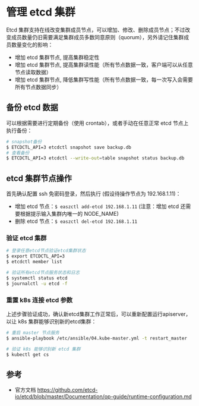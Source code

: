 # 管理 etcd 集群

Etcd 集群支持在线改变集群成员节点，可以增加、修改、删除成员节点；不过改变成员数量仍旧需要满足集群成员多数同意原则（quorum），另外请记住集群成员数量变化的影响：

- 增加 etcd 集群节点, 提高集群稳定性
- 增加 etcd 集群节点, 提高集群读性能（所有节点数据一致，客户端可以从任意节点读取数据）
- 增加 etcd 集群节点, 降低集群写性能（所有节点数据一致，每一次写入会需要所有节点数据同步）

## 备份 etcd 数据

可以根据需要进行定期备份（使用 crontab），或者手动在任意正常 etcd 节点上执行备份：

``` bash
# snapshot备份
$ ETCDCTL_API=3 etcdctl snapshot save backup.db
# 查看备份
$ ETCDCTL_API=3 etcdctl --write-out=table snapshot status backup.db
```

## etcd 集群节点操作

首先确认配置 ssh 免密码登录，然后执行 (假设待操作节点为 192.168.1.11)：

- 增加 etcd 节点：`$ easzctl add-etcd 192.168.1.11` (注意：增加 etcd 还需要根据提示输入集群内唯一的 NODE_NAME)
- 删除 etcd 节点：`$ easzctl del-etcd 192.168.1.11`

### 验证 etcd 集群

``` bash
# 登录任意etcd节点验证etcd集群状态
$ export ETCDCTL_API=3 
$ etcdctl member list

# 验证所有etcd节点服务状态和日志
$ systemctl status etcd
$ journalctl -u etcd -f
```

### 重置 k8s 连接 etcd 参数

上述步骤验证成功，确认新etcd集群工作正常后，可以重新配置运行apiserver，以让 k8s 集群能够识别新的etcd集群：

``` bash
# 重启 master 节点服务
$ ansible-playbook /etc/ansible/04.kube-master.yml -t restart_master

# 验证 k8s 能够识别新 etcd 集群
$ kubectl get cs
```

## 参考

- 官方文档 https://github.com/etcd-io/etcd/blob/master/Documentation/op-guide/runtime-configuration.md
